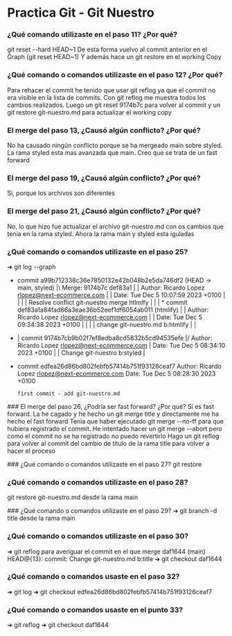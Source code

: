 # Practica Git - Git Nuestro

### ¿Qué comando utilizaste en el paso 11? ¿Por qué?
git reset --hard HEAD~1 
De esta forma vuelvo al commit anterior en el Graph (git reset HEAD~1)
Y además hace un git restore en el working Copy

### ¿Qué comando o comandos utilizaste en el paso 12? ¿Por qué?
Para rehacer el commit he tenido que usar git reflog ya que el commit no era visible
en la lista de commits. Con git reflog me muestra todos los cambios realizados.
Luego un git reset 9174b7c para volver al commit y un git restore git-nuestro.md para actualizar el working copy

### El merge del paso 13, ¿Causó algún conflicto? ¿Por qué?
No ha causado ningún conflicto porque se ha mergeado main sobre styled.
La rama styled esta mas avanzada que main. Creo que se trata de un fast forward

### El merge del paso 19, ¿Causó algún conflicto? ¿Por qué?
Si, porque los archivos son diferentes

### El merge del paso 21, ¿Causó algún conflicto? ¿Por qué?
No, lo que hizo fue actualizar el archivo git-nuestro.md con os cambios que tenia en la rama styled. 
Ahora la rama main y styled esta iguladas

### ¿Qué comando o comandos utilizaste en el paso 25?
➜ git log --graph
*   commit a99b712338c36e7850132e42b048b2e5da746df2 (HEAD -> main, styled)
|\  Merge: 9174b7c def83a1
| | Author: Ricardo Lopez <rlopez@next-ecommerce.com>
| | Date:   Tue Dec 5 10:07:59 2023 +0100
| |
| |     Resolve conflict git-nuestro merge htlmlfy
| |
| * commit def83a1a84fad66a3eae36b52eef1df6054ab011 (htmlify)
| | Author: Ricardo Lopez <rlopez@next-ecommerce.com>
| | Date:   Tue Dec 5 09:34:38 2023 +0100
| |
| |     change git-nuestro.md b:htmlify
| |
* | commit 9174b7cb9b02f7ef8edba8cd5832b5cd94535efe
|/  Author: Ricardo Lopez <rlopez@next-ecommerce.com>
|   Date:   Tue Dec 5 08:34:10 2023 +0100
|
|       Change git-nuestro b:styled
|
* commit edfea26d86bd802febfb57414b751f93126ceaf7
  Author: Ricardo Lopez <rlopez@next-ecommerce.com>
  Date:   Tue Dec 5 08:28:30 2023 +0100

      first commit - add git-nuestro.md


### El merge del paso 26, ¿Podría ser fast forward? ¿Por qué?
Sí es fast forward. La he cagado y he hecho un git merge title y directamente me ha hecho el fast forward
Tenia que haber ejecutado git merge --no-ff para que hubiera registrado el commit.
He intentado hacer un git merge --abort pero como el commit no se ha registrado no puedo revertirlo
Hago un git reflog para volver al commit del cambio de titulo de la rama title para volver a hacer el proceso

### ¿Qué comando o comandos utilizaste en el paso 27?
git restore <commit>

### ¿Qué comando o comandos utilizaste en el paso 28?
git restore git-nuestro.md desde la rama main

### ¿Qué comando o comandos utilizaste en el paso 29?
➜ git branch -d title desde la rama main

### ¿Qué comando o comandos utilizaste en el paso 30?
➜ git reflog para averiguar el commit en el que merge
daf1644 (main) HEAD@{13}: commit: Change git-nuestro.md b:title
➜ git checkout daf1644

### ¿Qué comando o comandos usaste en el paso 32?
➜ git log
➜ git checkout edfea26d86bd802febfb57414b751f93126ceaf7


### ¿Qué comando o comandos usaste en el punto 33?
➜ git reflog
➜ git checkout daf1644